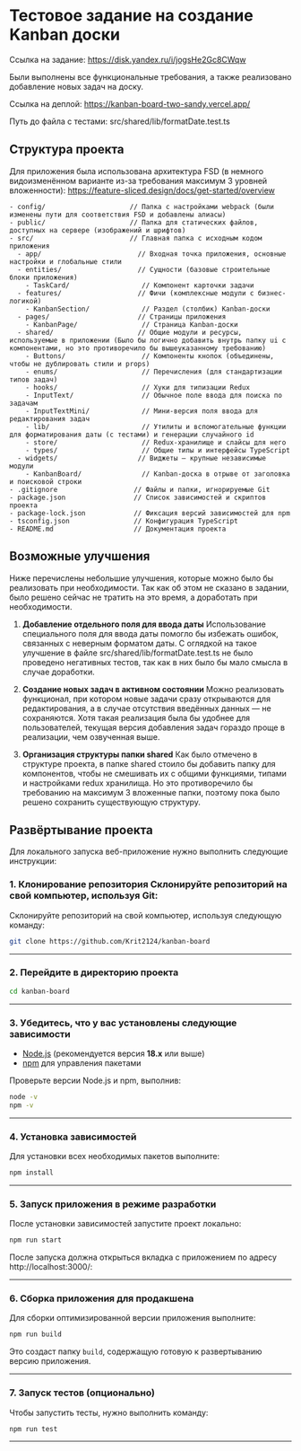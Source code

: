 

# Тестовое задание на создание Kanban доски

Ссылка на задание: https://disk.yandex.ru/i/jogsHe2Gc8CWqw

Были выполнены все функциональные требования, а также реализовано добавление новых задач на доску.

Ссылка на деплой: https://kanban-board-two-sandy.vercel.app/

Путь до файла с тестами: src/shared/lib/formatDate.test.ts

## Структура проекта

Для приложения была использована архитектура FSD (в немного видоизменённом варианте из-за требования максимум 3 уровней вложенности): https://feature-sliced.design/docs/get-started/overview
```
- config/                     // Папка с настройками webpack (были изменены пути для соответствия FSD и добавлены алиасы)
- public/                     // Папка для статических файлов, доступных на сервере (изображений и шрифтов)
- src/                        // Главная папка с исходным кодом приложения
  - app/                        // Входная точка приложения, основные настройки и глобальные стили
  - entities/                   // Сущности (базовые строительные блоки приложения)
    - TaskCard/                  // Компонент карточки задачи
  - features/                   // Фичи (комплексные модули с бизнес-логикой)
    - KanbanSection/             // Раздел (столбик) Kanban-доски
  - pages/                      // Страницы приложения
    - KanbanPage/                // Страница Kanban-доски
  - shared/                     // Общие модули и ресурсы, используемые в приложении (Было бы логично добавить внутрь папку ui с компонентами, но это противоречило бы вышеуказанному требованию)
    - Buttons/                   // Компоненты кнопок (объединены, чтобы не дублировать стили и props)
    - enums/                     // Перечисления (для стандартизации типов задач)
    - hooks/                     // Хуки для типизации Redux
    - InputText/                 // Обычное поле ввода для поиска по задачам
    - InputTextMini/             // Мини-версия поля ввода для редактирования задач
    - lib/                       // Утилиты и вспомогательные функции для форматирования даты (с тестами) и генерации случайного id
    - store/                     // Redux-хранилище и слайсы для него
    - types/                     // Общие типы и интерфейсы TypeScript
  - widgets/                    // Виджеты — крупные независимые модули
    - KanbanBoard/               // Kanban-доска в отрыве от заголовка и поисковой строки
- .gitignore                   // Файлы и папки, игнорируемые Git
- package.json                 // Список зависимостей и скриптов проекта
- package-lock.json            // Фиксация версий зависимостей для npm
- tsconfig.json                // Конфигурация TypeScript
- README.md                    // Документация проекта
```

## Возможные улучшения

Ниже перечислены небольшие улучшения, которые можно было бы реализовать при необходимости. Так как об этом не сказано в задании, было решено сейчас не тратить на это время, а доработать при необходимости.
1) **Добавление отдельного поля для ввода даты**
Использование специального поля для ввода даты помогло бы избежать ошибок, связанных с неверным форматом даты. С оглядкой на такое улучшение в файле src/shared/lib/formatDate.test.ts не было проведено негативных тестов, так как в них было бы мало смысла в случае доработки.

2) **Создание новых задач в активном состоянии**
Можно реализовать функционал, при котором новые задачи сразу открываются для редактирования, а в случае отсутствия введённых данных — не сохраняются. Хотя такая реализация была бы удобнее для пользователей, текущая версия добавления задач гораздо проще в реализации, чем озвученная выше.

3) **Организация структуры папки shared**
Как было отмечено в структуре проекта, в папке shared стоило бы добавить папку для компонентов, чтобы не смешивать их с общими функциями, типами и настройками redux хранилища. Но это противоречило бы требованию на максимум 3 вложенные папки, поэтому пока было решено сохранить существующую структуру.

## Развёртывание проекта

Для локального запуска веб-приложение нужно выполнить следующие инструкции:

### 1. Клонирование репозитория Склонируйте репозиторий на свой компьютер, используя Git: 

Склонируйте репозиторий на свой компьютер, используя следующую команду:

```bash
git clone https://github.com/Krit2124/kanban-board
```

---

### 2. Перейдите в директорию проекта 

```bash 
cd kanban-board
```

---

### 3. Убедитесь, что у вас установлены следующие зависимости

- [Node.js](https://nodejs.org/) (рекомендуется версия **18.x** или выше)
- [npm](https://www.npmjs.com/) для управления пакетами

Проверьте версии Node.js и npm, выполнив:
```bash
node -v
npm -v
```

---

### 4. Установка зависимостей

Для установки всех необходимых пакетов выполните:

```bash
npm install
```

---

### 5. Запуск приложения в режиме разработки

После установки зависимостей запустите проект локально:

```bash
npm run start
```

После запуска должна открыться вкладка с приложением по адресу http://localhost:3000/:

---

### 6. Сборка приложения для продакшена

Для сборки оптимизированной версии приложения выполните:

```bash
npm run build
```

Это создаст папку `build`, содержащую готовую к развертыванию версию приложения.

---

### 7. Запуск тестов (опционально)

Чтобы запустить тесты, нужно выполнить команду:

```bash
npm run test
```

---